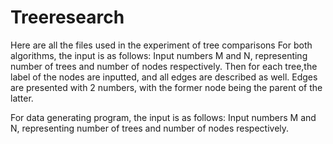 # Treeresearch
Here are all the files used in the experiment of tree comparisons
For both algorithms, the input is as follows:
Input numbers M and N, representing number of trees and number of nodes respectively.
Then for each tree,the label of the nodes are inputted, and all edges are described as well.
Edges are presented with 2 numbers, with the former node being the parent of the latter.

For data generating program, the input is as follows:
Input numbers M and N, representing number of trees and number of nodes respectively.





